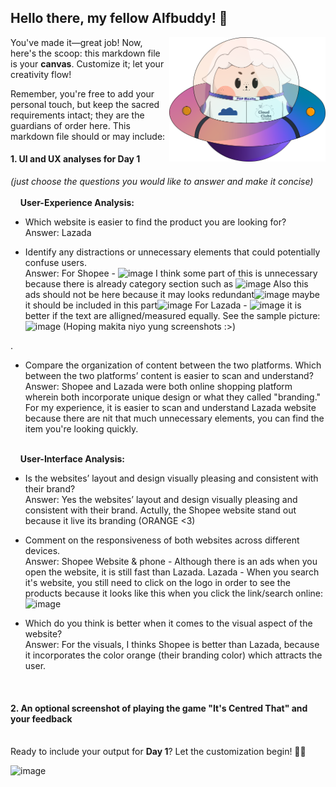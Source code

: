 ## Hello there, my fellow Alfbuddy! 💖

<img align="right" width="250px" src="../../assets/alf/alf-ufo.png">

You've made it—great job! Now, here's the scoop: this markdown file is your **canvas**. Customize it; let your creativity flow!

Remember, you're free to add your personal touch, but keep the sacred requirements intact; they are the guardians of order here. This markdown file should or may include:

#### 1. UI and UX analyses for Day 1

_(just choose the questions you would like to answer and make it concise)_
<br/><br/>
&nbsp;&nbsp;&nbsp;&nbsp;**User-Experience Analysis:**<br/>

-   Which website is easier to find the product you are looking for?<br/>
    Answer: Lazada

-   Identify any distractions or unnecessary elements that could potentially confuse users.<br/>
    Answer: For Shopee - ![image](https://github.com/Randylrnz/AWSCC-CodeQuest-UI-UX/assets/151449579/4f1addd9-ca1a-418d-8448-598d9483412c) I think some part of this is unnecessary because there is already category section such as ![image](https://github.com/Randylrnz/AWSCC-CodeQuest-UI-UX/assets/151449579/3f1f6b9b-0dc9-44ee-9e32-09d3adc1e2ad)
    Also this ads should not be here because it may looks redundant![image](https://github.com/Randylrnz/AWSCC-CodeQuest-UI-UX/assets/151449579/48264e60-1bef-4c42-80b7-1396d5e8f5dc)
    maybe it should be included in this part![image](https://github.com/Randylrnz/AWSCC-CodeQuest-UI-UX/assets/151449579/0eccd74f-e71a-4127-9743-f3d922847fd6)
    For Lazada - ![image](https://github.com/Randylrnz/AWSCC-CodeQuest-UI-UX/assets/151449579/c7650ff9-7320-4fae-9ee5-bc1fc459de98) it is better if the text are alligned/measured equally.
    See the sample picture:![image](https://github.com/Randylrnz/AWSCC-CodeQuest-UI-UX/assets/151449579/e7d398be-c5f8-4c87-93ba-4ba79f5cbac9)
(Hoping makita niyo yung screenshots :>)

. 

-   Compare the organization of content between the two platforms. Which between the two platforms’ content is easier to scan and understand?<br/>
    Answer: Shopee and Lazada were both online shopping platform wherein both incorporate unique design or what they called "branding." For my experience, it is easier to scan and understand Lazada website because there are nit that much unnecessary elements, you can find the item you're looking quickly.

<br/> &nbsp;&nbsp;&nbsp;&nbsp;**User-Interface Analysis:**

-   Is the websites’ layout and design visually pleasing and consistent with their brand?<br/>
    Answer: Yes the websites’ layout and design visually pleasing and consistent with their brand. Actully, the Shopee website stand out because it live its branding (ORANGE <3)
    
-   Comment on the responsiveness of both websites across different devices.<br/>
    Answer: Shopee Website & phone - Although there is an ads when you open the website, it is still fast than Lazada.
            Lazada -  When you search it's website, you still need to click on the logo in order to see the  products because it looks like this when you click the link/search online:
![image](https://github.com/Randylrnz/AWSCC-CodeQuest-UI-UX/assets/151449579/a234fc1f-1df6-4ae8-bdc1-25c6029e96e0)

    
-   Which do you think is better when it comes to the visual aspect of the website?<br/>
    Answer: For the visuals, I thinks Shopee is better than Lazada, because it incorporates the color orange (their branding color) which attracts the user.
    
    <br>

#### 2. An **optional** screenshot of playing the game **"It's Centred That"** and your feedback

<br>Ready to include your output for **Day 1**? Let the customization begin! 🚀✨

![image](https://github.com/Randylrnz/AWSCC-CodeQuest-UI-UX/assets/151449579/6f0737de-bdb7-4f70-9b58-c5484fc80cbd)


<!-- You may now delete and modify the content of this file -->
